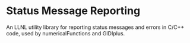 # Status Message Reporting

An LLNL utility library for reporting status messages and errors in C/C++ code, used by numericalFunctions and GIDIplus.
